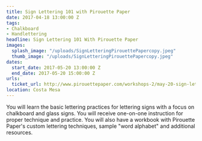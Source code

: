 ```yaml
---
title: Sign Lettering 101 with Pirouette Paper
date: 2017-04-18 13:00:00 Z
tags:
- Chalkboard
- Handlettering
headline: Sign Lettering 101 With Pirouette Paper
images:
  splash_image: "/uploads/SignLetteringPirouettePapercopy.jpeg"
  thumb_image: "/uploads/SignLetteringPirouettePapercopy.jpeg"
dates:
  start_date: 2017-05-20 13:00:00 Z
  end_date: 2017-05-20 15:00:00 Z
urls:
  ticket_url: http://www.pirouettepaper.com/workshops-2/may-20-sign-lettering-101
location: Costa Mesa
---
```


You will learn the basic lettering practices for lettering signs with a focus on chalkboard and glass signs. You will receive one-on-one instruction for proper technique and practice. You will also have a workbook with Pirouette Paper's custom lettering techniques, sample "word alphabet" and additional resources.